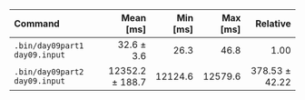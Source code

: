 | Command | Mean [ms] | Min [ms] | Max [ms] | Relative |
|:---|---:|---:|---:|---:|
| `.bin/day09part1 day09.input` | 32.6 ± 3.6 | 26.3 | 46.8 | 1.00 |
| `.bin/day09part2 day09.input` | 12352.2 ± 188.7 | 12124.6 | 12579.6 | 378.53 ± 42.22 |
